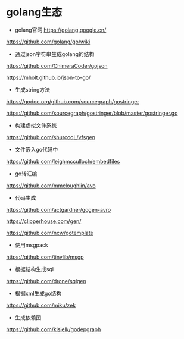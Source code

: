 
# golang生态

- golang官网
https://golang.google.cn/

https://github.com/golang/go/wiki

- 通过json字符串生成golang的结构

https://github.com/ChimeraCoder/gojson

https://mholt.github.io/json-to-go/

- 生成string方法

https://godoc.org/github.com/sourcegraph/gostringer

https://github.com/sourcegraph/gostringer/blob/master/gostringer.go

- 构建虚拟文件系统

https://github.com/shurcooL/vfsgen


- 文件嵌入go代码中

https://github.com/leighmcculloch/embedfiles

- go转汇编

https://github.com/mmcloughlin/avo


- 代码生成

https://github.com/actgardner/gogen-avro

https://clipperhouse.com/gen/

https://github.com/ncw/gotemplate

- 使用msgpack

https://github.com/tinylib/msgp


- 根据结构生成sql

https://github.com/drone/sqlgen

- 根据xml生成go结构

https://github.com/miku/zek

- 生成依赖图

https://github.com/kisielk/godepgraph
